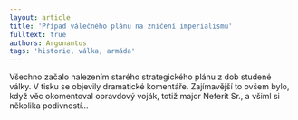 ```yaml
---
layout: article
title: 'Případ válečného plánu na zničení imperialismu'
fulltext: true
authors: Argonantus
tags: 'historie, válka, armáda'
---
```


Všechno začalo nalezením starého strategického
plánu z dob studené války. V tisku
se objevily dramatické komentáře. Zajímavější
to ovšem bylo, když věc okomentoval
opravdový voják, totiž major Neferit
Sr., a všiml si několika podivností...
